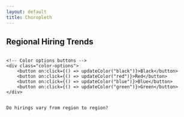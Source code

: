 ```yaml
---
layout: default
title: Choropleth
---
```


## Regional Hiring Trends
<script>
    import { onMount } from "svelte";
    import * as d3 from "d3";

    // Declare exported variables for width and height of the SVG container
    export let width = 800;
    export let height = 600;

    // Declare variables to store SVG container, data, India map data, color scale, tooltip, selected color, and SVG element
    let svgContainer;
    let data;
    let indiaData;
    let colorScale;
    let tooltip;
    let selectedColor = "red";
    let svg;

    // Define color scales for different colors
    const colorScales = {
        black: d3.scaleSequential(d3.interpolateGreys),
        red: d3.scaleSequential(d3.interpolateReds),
        blue: d3.scaleSequential(d3.interpolateBlues),
        green: d3.scaleSequential(d3.interpolateGreens),
    };

    // Use onMount lifecycle hook to fetch data and draw the map
    onMount(async () => {
        indiaData = await d3.json("/states.json"); // Fetch India map data
        data = await d3.csv("/dataset.csv"); // Fetch dataset
        drawMap(); // Draw the map
    });

    // Function to draw the map
    function drawMap() {
        // Remove the previous SVG if it exists
        if (svg) {
            svg.remove();
        }

        // Define the map projection and path generator
        const projection = d3
            .geoMercator()
            .center([81, 22])
            .scale(1100)
            .translate([width / 2, height / 2]);
        const path = d3.geoPath().projection(projection);

        // Calculate the number of graduates for each state
        const stateGraduates = d3.rollup(
            data,
            (v) => v.length,
            (d) => d.CollegeState,
        );

        // Find the maximum number of graduates across all states
        const maxGraduates = d3.max(stateGraduates.values());

        // Set the color scale based on the selected color and the range of graduate counts
        colorScale = colorScales[selectedColor].domain([0, maxGraduates]);

        // Create the SVG container
        svg = d3
            .select(svgContainer)
            .append("svg")
            .attr("width", width)
            .attr("height", height);

        // Draw state borders
        svg.selectAll(".state-border")
            .data(indiaData.features)
            .enter()
            .append("path")
            .attr("class", "state-border")
            .attr("stroke", "black")
            .attr("d", path);

        // Draw states and color them based on the number of graduates
        const states = svg
            .selectAll(".state")
            .data(indiaData.features)
            .enter()
            .append("path")
            .attr("class", "state")
            .attr("d", path)
            .attr("fill", (d) => colorScale(stateGraduates.get(d.id) || 0));

        // Create a tooltip container within the SVG
        tooltip = svg.append("g").attr("class", "tooltip");

        const tooltipRect = tooltip
            .append("rect")
            .attr("width", 150)
            .attr("height", 50)
            .attr("fill", "white")
            .style("opacity", 0.8);

        const tooltipText = tooltip
            .append("text")
            .attr("x", 10)
            .attr("dy", "1.2em")
            .style("text-anchor", "start")
            .style("font-size", "12px");

        // Tooltip mouseover and mouseout events
        states
            .on("mouseover", (event, d) => {
                const stateId = d.id;
                const [x, y] = d3.pointer(event, svg.node());

                tooltipText.html(
                    `<strong>${stateId}</strong><br>Graduates: ${
                        stateGraduates.get(stateId) || 0
                    }`,
                );

                tooltip
                    .transition()
                    .duration(200)
                    .attr("transform", `translate(${x + 10}, ${y - 28})`);
            })
            .on("mouseout", () => {
                tooltip
                    .transition()
                    .duration(200)
                    .attr("transform", "translate(-500, -500)");
            });

        // Create the legend group
        const legendGroup = svg.append("g").attr("class", "legend");

        // Define legend data based on color scale ticks
        const legendData = colorScale
            .ticks(6)
            .map((d) => ({ value: d, color: colorScale(d) }));

        // Create legend items
        const legendItems = legendGroup
            .selectAll(".legend-item")
            .data(legendData)
            .enter()
            .append("g")
            .attr("class", "legend-item")
            .attr("transform", (d, i) => `translate(20, ${i * 20 + 40})`); // Move legend items down by 40 pixels

        // Add rectangles and text for each legend item
        legendItems
            .append("rect")
            .attr("width", 15)
            .attr("height", 15)
            .style("fill", (d) => d.color);
        legendItems
            .append("text")
            .attr("x", 20)
            .attr("y", 12)
            .text((d) => `${d.value.toFixed(2)} graduates`);
    }

    // Function to update the color scale and redraw the map
    function updateColor(color) {
        selectedColor = color;
        drawMap();
    }
</script>

<main>
    <!-- Container to render the SVG -->
    <div class="container">
        <div bind:this={svgContainer} />
    </div>

    <!-- Color options buttons -->
    <div class="color-options">
        <button on:click={() => updateColor("black")}>Black</button>
        <button on:click={() => updateColor("red")}>Red</button>
        <button on:click={() => updateColor("blue")}>Blue</button>
        <button on:click={() => updateColor("green")}>Green</button>
    </div>
</main>

<style>
    .container {
        overflow: auto;
    }
</style>

```md
Do hirings vary from region to region?
```